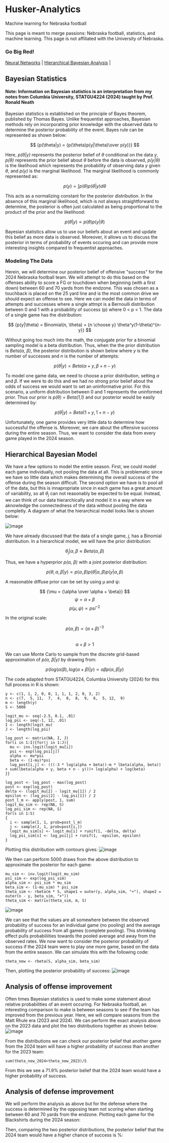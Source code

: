 # Husker-Analytics
Machine learning for Nebraska football

This page is meant to merge passions: Nebraska football, statistics, and machine learning. This page is not affiliated with the University of Nebraska.

### Go Big Red!

[Neural Networks](NeuralNet.md) | [Hierarchical Bayesian Analysis](HierarchicalBayes.md) |  

## Bayesian Statistics
#### Note: Information on Bayesian statistics is an interpretation from my notes from Columbia University, STATGU4224 (2024) taught by Prof. Ronald Neath

Bayesian statistics is established on the principle of Bayes theorem, published by Thomas Bayes. Unlike frequentist approaches, Bayesian methods rely on incorporating prior knowledge with the observed data to determine the posterior probability of the event. Bayes rule can be represented as shown below:

 $$ {p(\theta|y) = {p(\theta)p(y|\theta)\over p(y)}} $$

Here, *p(θ&#124;y)* represents the posterior belief of *θ* conditional on the data *y*, *p(θ)* represents the prior belief about *θ* before the data is observed, *p(y&#124;θ)* is the likelihood which represents the probability of observing data *y* given *θ*, and *p(y)* is the marginal likelihood. The marginal likelihood is commonly represented as:

$$ {p(y) = \int p(\theta)p(\theta|y)d\theta} $$

This acts as a normalizing constant for the posterior distribution. In the absence of this marginal likelihood, which is not always straightforward to determine, the posterior is often just calculated as being proportional to the product of the prior and the likelihood:

$$ {p(\theta|y) \propto {p(\theta)p(y|\theta)}} $$

Bayesian statistics allow us to use our beliefs about an event and update this belief as more data is observed. Moreover, it allows us to discuss the posterior in terms of probability of events occuring and can provide more interesting insights compared to frequentist approaches. 

### Modeling The Data
Herein, we will determine our posterior belief of offensive "success" for the 2024 Nebraska football team. We will attempt to do this based on the offenses ability to score a FG or touchdown when beginning (with a first down) between 60 and 70 yards from the endzone. This was chosen as a touchback is placed on the 25 yard line and is the most common drive we should expect an offense to see. Here we can model the data in terms of attempts and successes where a single attmpt is a Bernoulli distribution between 0 and 1 with a probability of success (p) where 0 < p < 1. The data of a single game has the distribution:

$$ {p(y|\theta) = Binomial(n, \theta) = {n \choose y} \theta^y(1-\theta)^{n-y}} $$

Without going too much into the math, the conjugate prior for a binomial sampling model is a beta distribution. Thus, when the the prior distribution is *Beta(α, β)*, the posterior distribution is shown below where *y* is the number of successes and *n* is the number of attempts:

$$ {p(\theta|y) = Beta(\alpha +y, \beta +n-y)} $$

To model one game data, we need to choose a prior distribution, setting *α* and *β*. If we were to do this and we had no strong prior belief about the odds of success we would want to set an uninformative prior. For this scenario, a uniform distribution between 0 and 1 represents the uninformed prior. Thus our prior is *p(θ) = Beta(1,1)* and our posterior would be easily determined by:

$$ {p(\theta|y) = Beta(1+y, 1+n-y)} $$

Unfortunately, one game provides very little data to determine how successful the offense is. Moreover, we care about the offensive success during the entire season. Thus, we want to consider the data from every game played in the 2024 season. 

## Hierarchical Bayesian Model
We have a few options to model the entire season. First, we could model each game individually, not pooling the data at all. This is problematic since we have so little data which makes determining the overall success of the offense during the season difficult. The second option we have is to pool all of the data, but this is innapropriate since in each game has a great amount of variability, so all *θ<sub>j* can not reasonably be expected to be equal. Instead, we can think of our data hierarchically and model it in a way where we aknowledge the connectedness of the data without pooling the data completly. A diagram of what the hierarchical model looks like is shown below:

![image](https://github.com/user-attachments/assets/04c70177-3bba-46ff-a6f2-b893f9581c92)

We have already discussed that the data of a single game, *j*, has a Binomial distribution. In a hierarchical model, we will have the prior distribution:

$$ {\theta_j|\alpha, \beta \approx Beta(\alpha, \beta)} $$

Thus, we have a hyperprior *p(α, β)* with a joint posterior distribution:

$$ {p(\theta,\alpha,\beta|y) \propto p(\alpha,\beta)p(\theta|\alpha,\beta)p(y|\alpha,\beta)} $$

A reasonable diffuse prior can be set by using μ and ψ: 

$$ {\mu = {\alpha \over \alpha + \beta}}  $$
$$ {\psi = \alpha + \beta} $$ 
$$ {p(\mu, \psi) \propto psi^{-2}} $$

In the original scale:

$$ {p(\alpha, \beta) \propto (\alpha + \beta)^{-3}} $$  
$$ {\alpha + \beta >1} $$

We can use Monte Carlo to sample from the discrete grid-based approximation of *p(α, β&#124;y)*  by drawing from:

$$ {p(log(\alpha/\beta), log(\alpha + \beta)|y) \propto \alpha \beta p(\alpha, \beta|y)} $$

The code adapted from STATGU4224, Columbia University (2024) for this full process in R is shown:
```
y <- c(1, 1, 2, 0, 0, 1, 1, 1, 2, 0, 3, 2)
n <- c(7,  5, 11,  7,  4,  8,  8,  9,  6,  5, 12,  9)
m <- length(y)
S <- 5000

logit_mu <- seq(-2.5, 0.1, .01)
log_psi <- seq(-1, 12, .01) 
I <- length(logit_mu)
J <- length(log_psi)

log_post <- matrix(NA, I, J)
for(i in 1:I){for(j in 1:J){
  mu <- inv.logit(logit_mu[i]) 
  psi <- exp(log_psi[j])
  alpha <- mu*psi
  beta <- (1-mu)*psi
  log_post[i,j] <- (((-3 * log(alpha + beta))-m * lbeta(alpha, beta)) + sum(lbeta(alpha + y, beta + n - y)))+ log(alpha) + log(beta)
}}

log_post <- log_post - max(log_post)
post <- exp(log_post)
delta <- (logit_mu[2] - logit_mu[1]) / 2
epsilon <- (log_psi[2] - log_psi[1]) / 2
post_l_m <- apply(post, 1, sum) 
logit_mu_sim <- rep(NA, S) 
log_psi_sim <- rep(NA, S)
for(s in 1:S)
{
  i <- sample(I, 1, prob=post_l_m)
  j <- sample(J, 1, prob=post[i,])
  logit_mu_sim[s] <- logit_mu[i] + runif(1, -delta, delta)
  log_psi_sim[s] <- log_psi[j] + runif(1, -epsilon, epsilon)
}
```
Plotting this distribution with contours gives:
![image](https://github.com/user-attachments/assets/210bc8e0-d72c-4e03-b93e-3d2a7bb83735)


We then can perform 5000 draws from the above distribution to approximate the posterior for each game: 
```
mu_sim <- inv.logit(logit_mu_sim) 
psi_sim <- exp(log_psi_sim)
alpha_sim <- psi_sim * mu_sim 
beta_sim <- (1-mu_sim) * psi_sim
theta_sim <- rbeta(m * S, shape1 = outer(y, alpha_sim, "+"), shape2 = outer(n - y, beta_sim, "+"))
theta_sim <- matrix(theta_sim, m, S)
```
![image](https://github.com/user-attachments/assets/cf547e3c-2704-4baa-a79a-656565281c56)


We can see that the values are all somewhere between the observed probability of success for an individual game (no pooling) and the average probability of success from all games (complete pooling). This shrinking effect pulls probabiliities towards the pooled average and away from the observed rates. We now want to consider the posterior probability of success if the 2024 team were to play one more game, based on the data from the entire season. We can simulate this with the following code:
```
theta_new <- rbeta(S, alpha_sim, beta_sim)
```
Then, plotting the posterior probability of success:
![image](https://github.com/user-attachments/assets/95f02b62-bf82-4a58-89d3-546d70b8d136)


## Analysis of offense improvement
Often times Bayesian statistics is used to make some statement about relative probabilities of an event occuring. For Nebraska football, an interesting comparison to make is between seasons to see if the team has improved from the previous year. Here, we will compare seasons from the Matt Rhule era (2023 and 2024). We can perform the exact analysis above on the 2023 data and plot the two distributions together as shown below:
![image](https://github.com/user-attachments/assets/eb6f34e1-29b2-4d84-8aaa-288f63e6e9e6)

From the distributions we can check our posterior belief that another game from the 2024 team will have a higher probability of success than another for the 2023 team:
```
sum(theta_new_2024>theta_new_2023)/S
```
From this we see a 71.9% posterior belief that the 2024 team would have a higher probability of success. 

## Analysis of defense improvement
We will perform the analysis as above but for the defense where the success is determined by the opposing team not scoring when starting between 60 and 70 yards from the endzone. Plotting each game for the Blackshirts during the 2024 season:


Then, comparing the two posterior distributions, the posterior belief that the 2024 team would have a higher chance of success is %:


